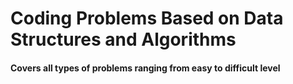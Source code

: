 # Coding Problems Based on Data Structures and Algorithms
#### Covers all types of problems ranging from easy to difficult level
